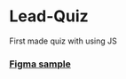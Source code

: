 # Lead-Quiz
First made quiz with using JS 

### [Figma sample](https://www.figma.com/file/XzoWgD6M4YoFz3TTBgFXcl/%D0%9B%D1%8D%D0%BD%D0%B4%D0%B8%D0%BD%D0%B3-LEADFORCE-%2F-FF?node-id=1170%3A13425)
